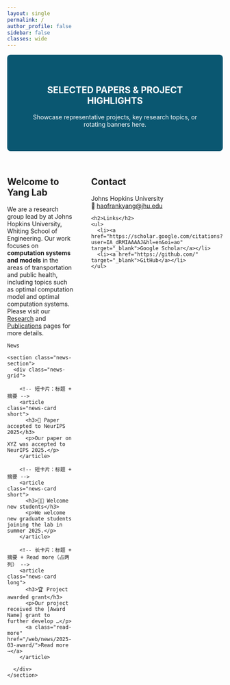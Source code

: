 ```yaml
---
layout: single
permalink: /
author_profile: false
sidebar: false
classes: wide
---
```


<!-- Page-local styles: 仅影响此页，保证两列一定生效 -->
<style>
  /* 顶部横幅样式 */
  .home-banner{
    text-align:center; background-color:#0a5771; color:#fff;
    padding:40px; border-radius:8px; margin-bottom:30px;
  }
  /* 两列布局（左：Welcome/News；右：Contact/Links） */
  .home-grid{
    display:grid; grid-template-columns: 2fr 1fr; gap:40px; align-items:start;
  }
  @media (max-width: 900px){
    .home-grid{ grid-template-columns: 1fr; } /* 小屏改为单列 */
  }
</style>

<div class="home-banner">
  <h2>SELECTED PAPERS & PROJECT HIGHLIGHTS</h2>
  <p>Showcase representative projects, key research topics, or rotating banners here.</p>
</div>

<div class="home-grid">

  <section>
    <h2>Welcome to Yang Lab</h2>
    <p>
      We are a research group lead by  at Johns Hopkins University, Whiting School of Engineering.
      Our work focuses on <strong>computation systems and models</strong> in the areas of transportation and public health, including topics such as optimal computation model and optimal computation systems.
      Please visit our <a href="{{ '/research/' | relative_url }}">Research</a> and
      <a href="{{ '/publications/' | relative_url }}">Publications</a> pages for more details.
    </p>

    News

    <section class="news-section">
      <div class="news-grid">

        <!-- 短卡片：标题 + 摘要 -->
        <article class="news-card short">
          <h3>🎉 Paper accepted to NeurIPS 2025</h3>
          <p>Our paper on XYZ was accepted to NeurIPS 2025.</p>
        </article>

        <!-- 短卡片：标题 + 摘要 -->
        <article class="news-card short">
          <h3>👩‍🎓 Welcome new students</h3>
          <p>We welcome new graduate students joining the lab in summer 2025.</p>
        </article>

        <!-- 长卡片：标题 + 摘要 + Read more（占两列） -->
        <article class="news-card long">
          <h3>🏆 Project awarded grant</h3>
          <p>Our project received the [Award Name] grant to further develop …</p>
          <a class="read-more" href="/web/news/2025-03-award/">Read more →</a>
        </article>

      </div>
    </section>
  </section>

  <aside>
    <h2>Contact</h2>
    <p>
      Johns Hopkins University<br>
      📧 <a href="mailto:haofrankyang@jhu.edu">haofrankyang@jhu.edu</a>
    </p>

    <h2>Links</h2>
    <ul>
      <li><a href="https://scholar.google.com/citations?user=IA_dRMIAAAAJ&hl=en&oi=ao" target="_blank">Google Scholar</a></li>
      <li><a href="https://github.com/" target="_blank">GitHub</a></li>
    </ul>
  </aside>

</div>
